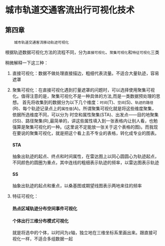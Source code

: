 # 城市轨道交通客流出行可视化技术


## 第四章
```
    城市轨道交通客流移动轨迹可视化
```
根据轨迹数据可视化方法的流程不同，分为`直接可视化`、`聚集可视化`和`特征可视化`三类

稍微解释一下这三种：
1. 直接可视化：数据不做处理直接描边，粗细代表流量。不适合大量轨迹，容易遮罩
2. 聚集可视化：在直接可视化遇到打量遮罩的问题时，可以选择使用聚集可视化。值得注意的是，聚集可视化不是一种具体的方法,而是一类数据预处理的思想。
    首先将收集到的数据分为以下几个维度：`时间`(T)、`空间`(S)、`轨迹的路径`(R)、每个轨迹记录点上的`属性值`(A)。所谓聚集可视化就是将这些维度聚集，依据所选维度不同，可以分为 时空和属性聚集(STA)、出发点——目的地聚集(SS)、路径聚集(R),最简单的，讲这些属性填入到一张表格内让别人看，也勉强算是聚集可视化的一种。(这里说不定能放一张关于这个表格的图)。而我现在要说的聚集可视化，就是把这个看上去不专业的表格，转化成专业的图表。
    #### STA
    抽象出轨迹的起点、终点和时间属性，在雷达图上以同心圆圆心为轨迹起点，不同颜色的圆圈为重点，其中连线的粗细表示轨迹的频率，以雷达图表示轨迹
    #### SS
    抽象出轨迹的起点和重点，以桑基图或期望线图表示两地来往的频率

3. 特征可视化：
    #### 热点区域轨迹分布空间事件可视化
    #### 个体出行三维分布模式可视化
    就是将选中的个体，以时间为z轴，独立地在三维坐标系里画出来。跟直接可视化一样，不适合多组数据一起
